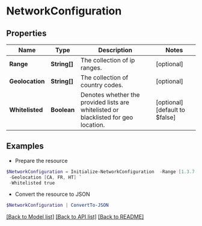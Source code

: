 # NetworkConfiguration
## Properties

Name | Type | Description | Notes
------------ | ------------- | ------------- | -------------
**Range** | **String[]** | The collection of ip ranges. | [optional] 
**Geolocation** | **String[]** | The collection of country codes. | [optional] 
**Whitelisted** | **Boolean** | Denotes whether the provided lists are whitelisted or blacklisted for geo location. | [optional] [default to $false]

## Examples

- Prepare the resource
```powershell
$NetworkConfiguration = Initialize-NetworkConfiguration  -Range [1.3.7.2, 255.255.255.252/30] `
 -Geolocation [CA, FR, HT] `
 -Whitelisted true
```

- Convert the resource to JSON
```powershell
$NetworkConfiguration | ConvertTo-JSON
```

[[Back to Model list]](../README.md#documentation-for-models) [[Back to API list]](../README.md#documentation-for-api-endpoints) [[Back to README]](../README.md)

